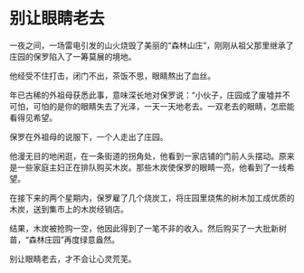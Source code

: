 # 别让眼睛老去

一夜之间，一场雷电引发的山火烧毁了美丽的“森林山庄”，刚刚从祖父那里继承了庄园的保罗陷入了一筹莫展的境地。 

他经受不住打击，闭门不出，茶饭不思，眼睛熬出了血丝。 

年已古稀的外祖母获悉此事，意味深长地对保罗说：“小伙子，庄园成了废墟并不可怕，可怕的是你的眼睛失去了光泽，一天一天地老去。一双老去的眼睛，怎麽能看得见希望。 

保罗在外祖母的说服下，一个人走出了庄园。 

他漫无目的地闲逛，在一条街道的拐角处，他看到一家店铺的门前人头摆动。原来是一些家庭主妇正在排队购买木炭。那些木炭使保罗的眼睛一亮，他看到了一线希望。 

在接下来的两个星期内，保罗雇了几个烧炭工，将庄园里烧焦的树木加工成优质的木炭，送到集市上的木炭经销店。 

结果，木炭被抢购一空，他因此得到了一笔不非的收入。然后购买了一大批新树苗，“森林庄园”再度绿意盎然。 

别让眼睛老去，才不会让心灵荒芜。
 